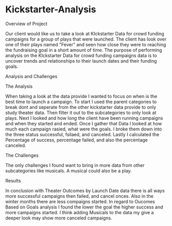 # Kickstarter-Analysis


Overview of Project

Our client would like us to take a look at KIckstarter Data for crowd funding campaigns for a group of plays that were launched. The client has look over one of their plays named "Fever" and seen how close they were to reaching the fundraising goal in a short amount of time. The purpose of performing analysis on the KIckstarter Data for crowd funding campaigns data is to uncover trends and relationships to their launch dates and their funding goals.


Analysis and Challenges

The Analysis

When taking a look at the data provide I wanted to focus on  when is the best time to launch a campaign. To start I used the parent categories to break dont and seperate from the other kickstarter data provide to only study theater data. Then filter it out to the subcategories to only look at plays. Next I looked and how long the client have been running campaigns and when they started and ended. Once I gather that Data I looked at how much each campaign rasied, what were the goals. I broke them down into the three status successful, fsilaed, and canceled. Lastly I calculated the Percentage of success, percentage failed, and also the percentage canceled.

The Challenges

The only challenges I found want to bring in more data from other subcategories like musicals. A musical could also be a play. 


Results

In conclusion with Theater Outcomes by Launch Date data there is all ways more successful campaigns then failed, and cancel onces. Also in the winter months there are less compaigns started. In regard to Oucomes Based on Goals analysis I found the lower the goal the higher success and more campaigns started. I think adding Musicals to the data my give a deeper look may show more canceled campaigns.
